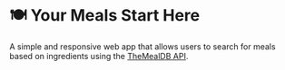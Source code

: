 # 🍽️ Your Meals Start Here

A simple and responsive web app that allows users to search for meals based on ingredients using the [TheMealDB API](https://www.themealdb.com/).
